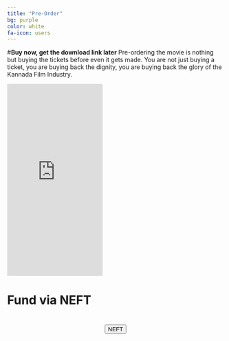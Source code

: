 ```yaml
---
title: "Pre-Order"
bg: purple
color: white
fa-icon: users
---
```

#**Buy now, get the download link later**
Pre-ordering the movie is nothing but buying the tickets before even it gets made. You are not just buying a ticket, you are buying back the dignity, you are buying back the glory of the Kannada Film Industry.

<div>
<div id="indigo">
<iframe src="https://www.indiegogo.com/project/to-make-c10-h14-n2-film-in-kannada/embedded" width="222px" height="445px" frameborder="0" scrolling="no"></iframe>
</div>
<h1>Fund via NEFT<h1></h1>
<center><a href="http://www.c10h14n2thefilm.com/" target="_blank"><button class="btn">NEFT</button></a></center>
</div>
